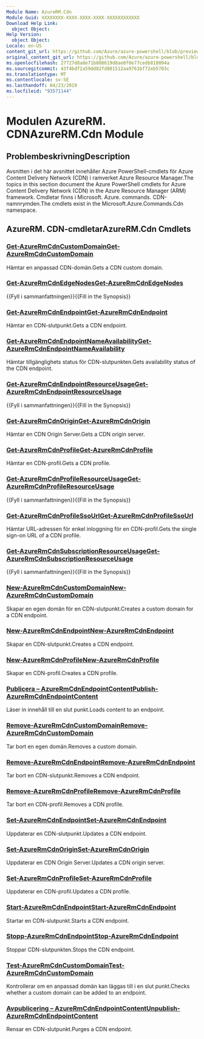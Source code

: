 ```yaml
---
Module Name: AzureRM.Cdn
Module Guid: XXXXXXXX-XXXX-XXXX-XXXX-XXXXXXXXXXXX
Download Help Link:
  object Object: 
Help Version:
  object Object: 
Locale: en-US
content_git_url: https://github.com/Azure/azure-powershell/blob/preview/src/ResourceManager/Cdn/Commands.Cdn/help/AzureRM.Cdn.md
original_content_git_url: https://github.com/Azure/azure-powershell/blob/preview/src/ResourceManager/Cdn/Commands.Cdn/help/AzureRM.Cdn.md
ms.openlocfilehash: 27727d8a8e71b808619d8ae0f0e77cedb818094a
ms.sourcegitcommit: 43f4bdf2a59dd82fd881512aa9761bf72eb5703c
ms.translationtype: MT
ms.contentlocale: sv-SE
ms.lasthandoff: 04/23/2019
ms.locfileid: "93571144"
---
```

# <span data-ttu-id="a9dfa-101">Modulen AzureRM. CDN</span><span class="sxs-lookup"><span data-stu-id="a9dfa-101">AzureRM.Cdn Module</span></span>
## <span data-ttu-id="a9dfa-102">Problembeskrivning</span><span class="sxs-lookup"><span data-stu-id="a9dfa-102">Description</span></span>
<span data-ttu-id="a9dfa-103">Avsnitten i det här avsnittet innehåller Azure PowerShell-cmdlets för Azure Content Delivery Network (CDN) i ramverket Azure Resource Manager.</span><span class="sxs-lookup"><span data-stu-id="a9dfa-103">The topics in this section document the Azure PowerShell cmdlets for Azure Content Delivery Network (CDN) in the Azure Resource Manager (ARM) framework.</span></span> <span data-ttu-id="a9dfa-104">Cmdletar finns i Microsoft. Azure. commands. CDN-namnrymden.</span><span class="sxs-lookup"><span data-stu-id="a9dfa-104">The cmdlets exist in the Microsoft.Azure.Commands.Cdn namespace.</span></span>

## <span data-ttu-id="a9dfa-105">AzureRM. CDN-cmdletar</span><span class="sxs-lookup"><span data-stu-id="a9dfa-105">AzureRM.Cdn Cmdlets</span></span>
### [<span data-ttu-id="a9dfa-106">Get-AzureRmCdnCustomDomain</span><span class="sxs-lookup"><span data-stu-id="a9dfa-106">Get-AzureRmCdnCustomDomain</span></span>](Get-AzureRmCdnCustomDomain.md)
<span data-ttu-id="a9dfa-107">Hämtar en anpassad CDN-domän.</span><span class="sxs-lookup"><span data-stu-id="a9dfa-107">Gets a CDN custom domain.</span></span>

### [<span data-ttu-id="a9dfa-108">Get-AzureRmCdnEdgeNodes</span><span class="sxs-lookup"><span data-stu-id="a9dfa-108">Get-AzureRmCdnEdgeNodes</span></span>](Get-AzureRmCdnEdgeNodes.md)
<span data-ttu-id="a9dfa-109">{{Fyll i sammanfattningen}}</span><span class="sxs-lookup"><span data-stu-id="a9dfa-109">{{Fill in the Synopsis}}</span></span>

### [<span data-ttu-id="a9dfa-110">Get-AzureRmCdnEndpoint</span><span class="sxs-lookup"><span data-stu-id="a9dfa-110">Get-AzureRmCdnEndpoint</span></span>](Get-AzureRmCdnEndpoint.md)
<span data-ttu-id="a9dfa-111">Hämtar en CDN-slutpunkt.</span><span class="sxs-lookup"><span data-stu-id="a9dfa-111">Gets a CDN endpoint.</span></span>

### [<span data-ttu-id="a9dfa-112">Get-AzureRmCdnEndpointNameAvailability</span><span class="sxs-lookup"><span data-stu-id="a9dfa-112">Get-AzureRmCdnEndpointNameAvailability</span></span>](Get-AzureRmCdnEndpointNameAvailability.md)
<span data-ttu-id="a9dfa-113">Hämtar tillgänglighets status för CDN-slutpunkten.</span><span class="sxs-lookup"><span data-stu-id="a9dfa-113">Gets availability status of the CDN endpoint.</span></span>

### [<span data-ttu-id="a9dfa-114">Get-AzureRmCdnEndpointResourceUsage</span><span class="sxs-lookup"><span data-stu-id="a9dfa-114">Get-AzureRmCdnEndpointResourceUsage</span></span>](Get-AzureRmCdnEndpointResourceUsage.md)
<span data-ttu-id="a9dfa-115">{{Fyll i sammanfattningen}}</span><span class="sxs-lookup"><span data-stu-id="a9dfa-115">{{Fill in the Synopsis}}</span></span>

### [<span data-ttu-id="a9dfa-116">Get-AzureRmCdnOrigin</span><span class="sxs-lookup"><span data-stu-id="a9dfa-116">Get-AzureRmCdnOrigin</span></span>](Get-AzureRmCdnOrigin.md)
<span data-ttu-id="a9dfa-117">Hämtar en CDN Origin Server.</span><span class="sxs-lookup"><span data-stu-id="a9dfa-117">Gets a CDN origin server.</span></span>

### [<span data-ttu-id="a9dfa-118">Get-AzureRmCdnProfile</span><span class="sxs-lookup"><span data-stu-id="a9dfa-118">Get-AzureRmCdnProfile</span></span>](Get-AzureRmCdnProfile.md)
<span data-ttu-id="a9dfa-119">Hämtar en CDN-profil.</span><span class="sxs-lookup"><span data-stu-id="a9dfa-119">Gets a CDN profile.</span></span>

### [<span data-ttu-id="a9dfa-120">Get-AzureRmCdnProfileResourceUsage</span><span class="sxs-lookup"><span data-stu-id="a9dfa-120">Get-AzureRmCdnProfileResourceUsage</span></span>](Get-AzureRmCdnProfileResourceUsage.md)
<span data-ttu-id="a9dfa-121">{{Fyll i sammanfattningen}}</span><span class="sxs-lookup"><span data-stu-id="a9dfa-121">{{Fill in the Synopsis}}</span></span>

### [<span data-ttu-id="a9dfa-122">Get-AzureRmCdnProfileSsoUrl</span><span class="sxs-lookup"><span data-stu-id="a9dfa-122">Get-AzureRmCdnProfileSsoUrl</span></span>](Get-AzureRmCdnProfileSsoUrl.md)
<span data-ttu-id="a9dfa-123">Hämtar URL-adressen för enkel inloggning för en CDN-profil.</span><span class="sxs-lookup"><span data-stu-id="a9dfa-123">Gets the single sign-on URL of a CDN profile.</span></span>

### [<span data-ttu-id="a9dfa-124">Get-AzureRmCdnSubscriptionResourceUsage</span><span class="sxs-lookup"><span data-stu-id="a9dfa-124">Get-AzureRmCdnSubscriptionResourceUsage</span></span>](Get-AzureRmCdnSubscriptionResourceUsage.md)
<span data-ttu-id="a9dfa-125">{{Fyll i sammanfattningen}}</span><span class="sxs-lookup"><span data-stu-id="a9dfa-125">{{Fill in the Synopsis}}</span></span>

### [<span data-ttu-id="a9dfa-126">New-AzureRmCdnCustomDomain</span><span class="sxs-lookup"><span data-stu-id="a9dfa-126">New-AzureRmCdnCustomDomain</span></span>](New-AzureRmCdnCustomDomain.md)
<span data-ttu-id="a9dfa-127">Skapar en egen domän för en CDN-slutpunkt.</span><span class="sxs-lookup"><span data-stu-id="a9dfa-127">Creates a custom domain for a CDN endpoint.</span></span>

### [<span data-ttu-id="a9dfa-128">New-AzureRmCdnEndpoint</span><span class="sxs-lookup"><span data-stu-id="a9dfa-128">New-AzureRmCdnEndpoint</span></span>](New-AzureRmCdnEndpoint.md)
<span data-ttu-id="a9dfa-129">Skapar en CDN-slutpunkt.</span><span class="sxs-lookup"><span data-stu-id="a9dfa-129">Creates a CDN endpoint.</span></span>

### [<span data-ttu-id="a9dfa-130">New-AzureRmCdnProfile</span><span class="sxs-lookup"><span data-stu-id="a9dfa-130">New-AzureRmCdnProfile</span></span>](New-AzureRmCdnProfile.md)
<span data-ttu-id="a9dfa-131">Skapar en CDN-profil.</span><span class="sxs-lookup"><span data-stu-id="a9dfa-131">Creates a CDN profile.</span></span>

### [<span data-ttu-id="a9dfa-132">Publicera – AzureRmCdnEndpointContent</span><span class="sxs-lookup"><span data-stu-id="a9dfa-132">Publish-AzureRmCdnEndpointContent</span></span>](Publish-AzureRmCdnEndpointContent.md)
<span data-ttu-id="a9dfa-133">Läser in innehåll till en slut punkt.</span><span class="sxs-lookup"><span data-stu-id="a9dfa-133">Loads content to an endpoint.</span></span>

### [<span data-ttu-id="a9dfa-134">Remove-AzureRmCdnCustomDomain</span><span class="sxs-lookup"><span data-stu-id="a9dfa-134">Remove-AzureRmCdnCustomDomain</span></span>](Remove-AzureRmCdnCustomDomain.md)
<span data-ttu-id="a9dfa-135">Tar bort en egen domän.</span><span class="sxs-lookup"><span data-stu-id="a9dfa-135">Removes a custom domain.</span></span>

### [<span data-ttu-id="a9dfa-136">Remove-AzureRmCdnEndpoint</span><span class="sxs-lookup"><span data-stu-id="a9dfa-136">Remove-AzureRmCdnEndpoint</span></span>](Remove-AzureRmCdnEndpoint.md)
<span data-ttu-id="a9dfa-137">Tar bort en CDN-slutpunkt.</span><span class="sxs-lookup"><span data-stu-id="a9dfa-137">Removes a CDN endpoint.</span></span>

### [<span data-ttu-id="a9dfa-138">Remove-AzureRmCdnProfile</span><span class="sxs-lookup"><span data-stu-id="a9dfa-138">Remove-AzureRmCdnProfile</span></span>](Remove-AzureRmCdnProfile.md)
<span data-ttu-id="a9dfa-139">Tar bort en CDN-profil.</span><span class="sxs-lookup"><span data-stu-id="a9dfa-139">Removes a CDN profile.</span></span>

### [<span data-ttu-id="a9dfa-140">Set-AzureRmCdnEndpoint</span><span class="sxs-lookup"><span data-stu-id="a9dfa-140">Set-AzureRmCdnEndpoint</span></span>](Set-AzureRmCdnEndpoint.md)
<span data-ttu-id="a9dfa-141">Uppdaterar en CDN-slutpunkt.</span><span class="sxs-lookup"><span data-stu-id="a9dfa-141">Updates a CDN endpoint.</span></span>

### [<span data-ttu-id="a9dfa-142">Set-AzureRmCdnOrigin</span><span class="sxs-lookup"><span data-stu-id="a9dfa-142">Set-AzureRmCdnOrigin</span></span>](Set-AzureRmCdnOrigin.md)
<span data-ttu-id="a9dfa-143">Uppdaterar en CDN Origin Server.</span><span class="sxs-lookup"><span data-stu-id="a9dfa-143">Updates a CDN origin server.</span></span>

### [<span data-ttu-id="a9dfa-144">Set-AzureRmCdnProfile</span><span class="sxs-lookup"><span data-stu-id="a9dfa-144">Set-AzureRmCdnProfile</span></span>](Set-AzureRmCdnProfile.md)
<span data-ttu-id="a9dfa-145">Uppdaterar en CDN-profil.</span><span class="sxs-lookup"><span data-stu-id="a9dfa-145">Updates a CDN profile.</span></span>

### [<span data-ttu-id="a9dfa-146">Start-AzureRmCdnEndpoint</span><span class="sxs-lookup"><span data-stu-id="a9dfa-146">Start-AzureRmCdnEndpoint</span></span>](Start-AzureRmCdnEndpoint.md)
<span data-ttu-id="a9dfa-147">Startar en CDN-slutpunkt.</span><span class="sxs-lookup"><span data-stu-id="a9dfa-147">Starts a CDN endpoint.</span></span>

### [<span data-ttu-id="a9dfa-148">Stopp-AzureRmCdnEndpoint</span><span class="sxs-lookup"><span data-stu-id="a9dfa-148">Stop-AzureRmCdnEndpoint</span></span>](Stop-AzureRmCdnEndpoint.md)
<span data-ttu-id="a9dfa-149">Stoppar CDN-slutpunkten.</span><span class="sxs-lookup"><span data-stu-id="a9dfa-149">Stops the CDN endpoint.</span></span>

### [<span data-ttu-id="a9dfa-150">Test-AzureRmCdnCustomDomain</span><span class="sxs-lookup"><span data-stu-id="a9dfa-150">Test-AzureRmCdnCustomDomain</span></span>](Test-AzureRmCdnCustomDomain.md)
<span data-ttu-id="a9dfa-151">Kontrollerar om en anpassad domän kan läggas till i en slut punkt.</span><span class="sxs-lookup"><span data-stu-id="a9dfa-151">Checks whether a custom domain can be added to an endpoint.</span></span>

### [<span data-ttu-id="a9dfa-152">Avpublicering – AzureRmCdnEndpointContent</span><span class="sxs-lookup"><span data-stu-id="a9dfa-152">Unpublish-AzureRmCdnEndpointContent</span></span>](Unpublish-AzureRmCdnEndpointContent.md)
<span data-ttu-id="a9dfa-153">Rensar en CDN-slutpunkt.</span><span class="sxs-lookup"><span data-stu-id="a9dfa-153">Purges a CDN endpoint.</span></span>

